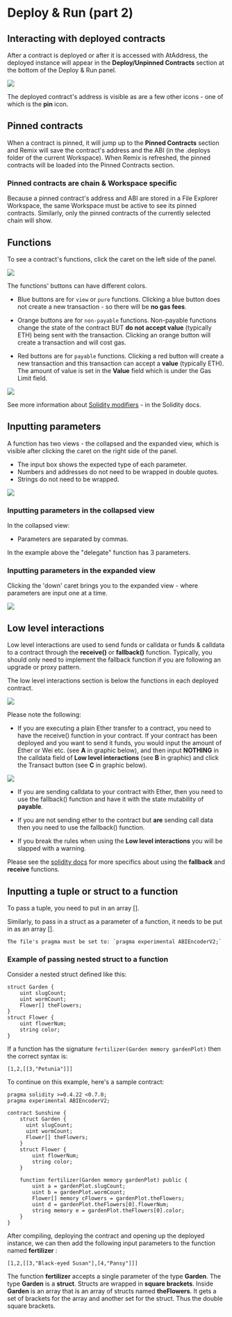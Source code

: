 # Deploy & Run (part 2)

## Interacting with deployed contracts

After a contract is deployed or after it is accessed with AtAddress, the deployed instance will appear in the **Deploy/Unpinned Contracts** section at the bottom of the Deploy & Run panel.

![](images/a-deploy-run-deployed-instances.png)

The deployed contract's address is visible as are a few other icons - one of which is the **pin** icon.

## Pinned contracts

When a contract is pinned, it will jump up to the **Pinned Contracts** section and Remix will save the contract's address and the ABI (in the .deploys folder of the current Workspace). When Remix is refreshed, the pinned contracts will be loaded into the Pinned Contracts section.

### Pinned contracts are chain & Workspace specific

Because a pinned contract's address and ABI are stored in a File Explorer Workspace, the same Workspace must be active to see its pinned contracts. Similarly, only the pinned contracts of the currently selected chain will show.

## Functions

To see a contract's functions, click the caret on the left side of the panel.

![](images/a-deploy-run-caret.png)

The functions' buttons can have different colors.

- Blue buttons are for `view` or `pure` functions. Clicking a blue button does not create a new transaction - so there will be **no gas fees**.

- Orange buttons are for `non-payable` functions. Non-payable functions change the state of the contract BUT **do not accept value** (typically ETH) being sent with the transaction. Clicking an orange button will create a transaction and will cost gas.

- Red buttons are for `payable` functions. Clicking a red button will create a new transaction and this transaction can accept a **value** (typically ETH). The amount of value is set in the **Value** field which is under the Gas Limit field.

![](images/a-jvm-calling-instance.png)

See more information about [Solidity
modifiers](https://docs.soliditylang.org/en/latest/cheatsheet.html#modifiers) - in the Solidity docs.

## Inputting parameters

A function has two views - the collapsed and the expanded view, which is visible after clicking the caret on the right side of the panel.

- The input box shows the expected type of each parameter.
- Numbers and addresses do not need to be wrapped in double quotes.
- Strings do not need to be wrapped.

![](images/a-udapp-inputs.png)

### Inputting parameters in the collapsed view

In the collapsed view:

- Parameters are separated by commas.

In the example above the "delegate" function has 3 parameters.

### Inputting parameters in the expanded view

Clicking the 'down' caret brings you to the expanded view - where parameters are input one at a time.

![](images/a-udapp-multi-param-man.png)

## Low level interactions

Low level interactions are used to send funds or calldata or funds & calldata to a contract through the **receive()** or **fallback()** function. Typically, you should only need to implement the fallback function if you are following an upgrade or proxy pattern.

The low level interactions section is below the functions in each deployed contract.

![](images/a-deploy-run-open-instance.png)

Please note the following:

- If you are executing a plain Ether transfer to a contract, you need to have the receive() function in your contract. If your contract has been deployed and you want to send it funds, you would input the amount of Ether or Wei etc. (see **A** in graphic below), and then input **NOTHING** in the calldata field of **Low level interactions** (see **B** in graphic) and click the Transact button (see **C** in graphic below).

![](images/a-receive-fun.png)

- If you are sending calldata to your contract with Ether, then you need to use the fallback() function and have it with the state mutability of **payable**.

- If you are not sending ether to the contract but **are** sending call data then you need to use the fallback() function.

- If you break the rules when using the **Low level interactions** you will be slapped with a warning.

Please see the [solidity docs](https://solidity.readthedocs.io/en/latest/contracts.html#receive-ether-function) for more specifics about using the **fallback** and **receive** functions.

## Inputting a tuple or struct to a function

To pass a tuple, you need to put in an array [].

Similarly, to pass in a struct as a parameter of a function, it needs to be put in as an array [].

```{note}
The file's pragma must be set to: `pragma experimental ABIEncoderV2;`
```

### Example of passing nested struct to a function

Consider a nested struct defined like this:

```Solidity
struct Garden {
    uint slugCount;
    uint wormCount;
    Flower[] theFlowers;
}
struct Flower {
    uint flowerNum;
    string color;
}
```

If a function has the signature `fertilizer(Garden memory gardenPlot)` then the correct syntax is:

```Solidity
[1,2,[[3,"Petunia"]]]
```

To continue on this example, here's a sample contract:

```Solidity
pragma solidity >=0.4.22 <0.7.0;
pragma experimental ABIEncoderV2;

contract Sunshine {
    struct Garden {
      uint slugCount;
      uint wormCount;
      Flower[] theFlowers;
    }
    struct Flower {
        uint flowerNum;
        string color;
    }

    function fertilizer(Garden memory gardenPlot) public {
        uint a = gardenPlot.slugCount;
        uint b = gardenPlot.wormCount;
        Flower[] memory cFlowers = gardenPlot.theFlowers;
        uint d = gardenPlot.theFlowers[0].flowerNum;
        string memory e = gardenPlot.theFlowers[0].color;
    }
}
```

After compiling, deploying the contract and opening up the deployed instance, we can then add the following input parameters to the function named **fertilizer** :

```Solidity
[1,2,[[3,"Black-eyed Susan"],[4,"Pansy"]]]
```

The function **fertilizer** accepts a single parameter of the type **Garden**. The type **Garden** is a **struct**. Structs are wrapped in **square brackets**. Inside **Garden** is an array that is an array of structs named **theFlowers**. It gets a set of brackets for the array and another set for the struct. Thus the double square brackets.
